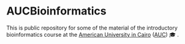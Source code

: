 # AUCBioinformatics
This is public repository for some of the material of the introductory bioinformatics course at the [American University in Cairo](http://aucegypt.edu) ([AUC](http://aucegypt.edu)) :mortar_board: .
